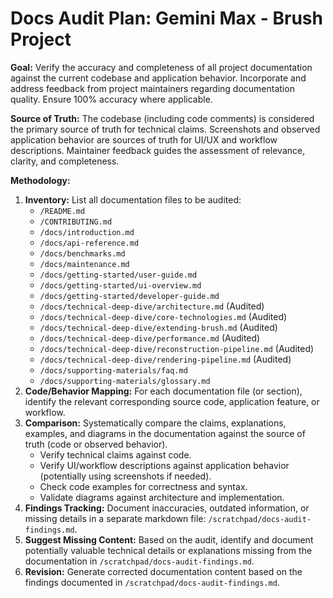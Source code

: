 # Docs Audit Plan: Gemini Max - Brush Project

**Goal:** Verify the accuracy and completeness of all project documentation against the current codebase and application behavior. Incorporate and address feedback from project maintainers regarding documentation quality. Ensure 100% accuracy where applicable.

**Source of Truth:** The codebase (including code comments) is considered the primary source of truth for technical claims. Screenshots and observed application behavior are sources of truth for UI/UX and workflow descriptions. Maintainer feedback guides the assessment of relevance, clarity, and completeness.

**Methodology:**

1.  **Inventory:** List all documentation files to be audited:
    *   `/README.md`
    *   `/CONTRIBUTING.md`
    *   `/docs/introduction.md`
    *   `/docs/api-reference.md`
    *   `/docs/benchmarks.md`
    *   `/docs/maintenance.md`
    *   `/docs/getting-started/user-guide.md`
    *   `/docs/getting-started/ui-overview.md`
    *   `/docs/getting-started/developer-guide.md`
    *   `/docs/technical-deep-dive/architecture.md` (Audited)
    *   `/docs/technical-deep-dive/core-technologies.md` (Audited)
    *   `/docs/technical-deep-dive/extending-brush.md` (Audited)
    *   `/docs/technical-deep-dive/performance.md` (Audited)
    *   `/docs/technical-deep-dive/reconstruction-pipeline.md` (Audited)
    *   `/docs/technical-deep-dive/rendering-pipeline.md` (Audited)
    *   `/docs/supporting-materials/faq.md`
    *   `/docs/supporting-materials/glossary.md`
2.  **Code/Behavior Mapping:** For each documentation file (or section), identify the relevant corresponding source code, application feature, or workflow.
3.  **Comparison:** Systematically compare the claims, explanations, examples, and diagrams in the documentation against the source of truth (code or observed behavior).
    *   Verify technical claims against code.
    *   Verify UI/workflow descriptions against application behavior (potentially using screenshots if needed).
    *   Check code examples for correctness and syntax.
    *   Validate diagrams against architecture and implementation.
4.  **Findings Tracking:** Document inaccuracies, outdated information, or missing details in a separate markdown file: `/scratchpad/docs-audit-findings.md`.
5.  **Suggest Missing Content:** Based on the audit, identify and document potentially valuable technical details or explanations missing from the documentation in `/scratchpad/docs-audit-findings.md`.
6.  **Revision:** Generate corrected documentation content based on the findings documented in `/scratchpad/docs-audit-findings.md`. 